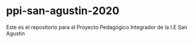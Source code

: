 # ppi-san-agustin-2020
Este es el repositorio para el Proyecto Pedagógico Integrador de la I.E San Agustín
